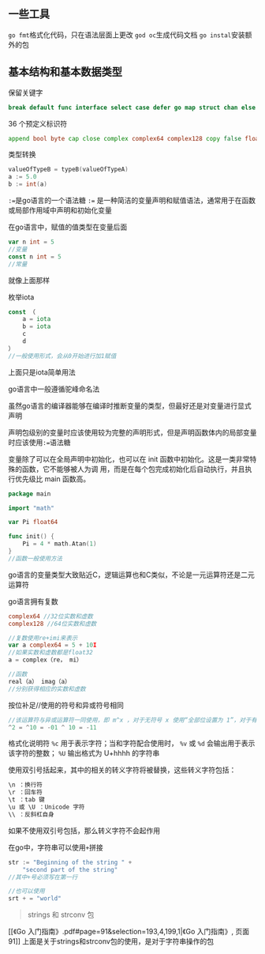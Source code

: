 ## 一些工具
`go fmt`格式化代码，只在语法层面上更改
`god oc`生成代码文档
`go instal`安装额外的包

## 基本结构和基本数据类型

保留关键字
```go
break default func interface select case defer go map struct chan else goto package switch const fallthrough if range type continue for import return var
```

36 个预定义标识符
```go
append bool byte cap close complex complex64 complex128 copy false float32 float64 imag int int8 int16 int32 int64 iota len make new nil panic print println real recover string true uint uint8
```

类型转换
```go
valueOfTypeB = typeB(valueOfTypeA)
a := 5.0 
b := int(a)
```
`:=`是go语言的一个语法糖
`:=` 是一种简洁的变量声明和赋值语法，通常用于在函数或局部作用域中声明和初始化变量

在go语言中，赋值的值类型在变量后面
```go
var n int = 5
//变量
const n int = 5
//常量
```
就像上面那样

枚举iota
```go
const （
	a = iota
	b = iota
	c
	d
）
//一般使用形式，会从0开始进行加1赋值
```
上面只是iota简单用法

go语言中一般遵循驼峰命名法

虽然go语言的编译器能够在编译时推断变量的类型，但最好还是对变量进行显式声明

声明包级别的变量时应该使用较为完整的声明形式，但是声明函数体内的局部变量时应该使用`:=`语法糖

变量除了可以在全局声明中初始化，也可以在 init 函数中初始化。这是一类非常特殊的函数，它不能够被人为调 用，而是在每个包完成初始化后自动执行，并且执行优先级比 main 函数高。
```go
package main

import "math"

var Pi float64

func init() {
	Pi = 4 * math.Atan(1)
}
//函数一般使用方法
```


go语言的变量类型大致贴近C，逻辑运算也和C类似，不论是一元运算符还是二元运算符


go语言拥有复数
```go
complex64 //32位实数和虚数
complex128 //64位实数和虚数

//复数使用re+imi来表示
var a complex64 = 5 + 10I
//如果实数和虚数都是float32
a = complex（re， mi）

//函数
real（a） imag（a）
//分别获得相应的实数和虚数
```


按位补足//使用的符号和异或符号相同
```go
//该运算符与异或运算符一同使用，即 m^x ，对于无符号 x 使用“全部位设置为 1”，对于有符号 x 时使用 m=-1 
^2 = ^10 = -01 ^ 10 = -11
```

格式化说明符 `%c` 用于表示字符；当和字符配合使用时， `%v` 或 `%d` 会输出用于表示该字符的整数； `%U` 输出格式为 U+hhhh 的字符串

使用双引号括起来，其中的相关的转义字符将被替换，这些转义字符包括：
```go
\n ：换行符
\r ：回车符 
\t ：tab 键 
\u 或 \U ：Unicode 字符 
\\ ：反斜杠自身
```
如果不使用双引号包括，那么转义字符不会起作用

在go中，字符串可以使用`+`拼接
```go
str := "Beginning of the string " +  
	"second part of the string"
//其中+号必须写在第一行

//也可以使用
srt + = "world"
```


> strings 和 strconv 包

[[《Go 入门指南》.pdf#page=91&selection=193,4,199,1|《Go 入门指南》, 页面 91]]
上面是关于strings和strconv包的使用，是对于字符串操作的包

